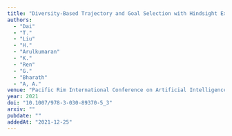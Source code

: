 ```yaml
---
title: "Diversity-Based Trajectory and Goal Selection with Hindsight Experience Replay"
authors:
  - "Dai"
  - "T."
  - "Liu"
  - "H."
  - "Arulkumaran"
  - "K."
  - "Ren"
  - "G."
  - "Bharath"
  - "A, A."
venue: "Pacific Rim International Conference on Artificial Intelligence"
year: 2021
doi: "10.1007/978-3-030-89370-5_3"
arxiv: ""
pubdate: ""
addedAt: "2021-12-25"
---
```

